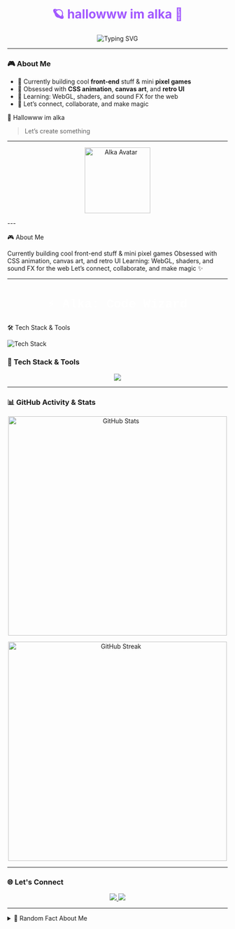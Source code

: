 <h1 align="center" style="color:#a259ff;">🪐 hallowww im alka  👋</h1>

<p align="center">
  <img src="https://readme-typing-svg.herokuapp.com?font=Fira+Code&size=24&duration=3000&pause=1000&color=A259FF&center=true&vCenter=true&width=500&lines=Hi,+I'm+Alka+.;Creative+Dev+%7C+Game+Builder+%7C+Pixel+Lover.;Let’s+create+something+beautiful!" alt="Typing SVG" />
</p>

---

### 🎮 About Me
- 🔭 Currently building cool **front-end** stuff & mini **pixel games**
- 🎨 Obsessed with **CSS animation**, **canvas art**, and **retro UI**
- 🌱 Learning: WebGL, shaders, and sound FX for the web
- 💬 Let’s connect, collaborate, and make magic

👋 Hallowww im alka

> Let’s create something




---

<p align="center">
  <img src="https://raw.githubusercontent.com/Alkapense/NAMA-REPO/main/your-avatar.png" width="150" alt="Alka Avatar" />
</p>
---

🎮 About Me

Currently building cool front-end stuff & mini pixel games
Obsessed with CSS animation, canvas art, and retro UI
Learning: WebGL, shaders, and sound FX for the web
Let’s connect, collaborate, and make magic ✨


---

<h3 align="center" class="glitch" data-text="⚡ Alka: Code Wizard">⚡ Alka: Code Wizard</h3><style>
.glitch {
  color: white;
  font-size: 28px;
  font-family: 'Courier New', monospace;
  position: relative;
}

.glitch::before,
.glitch::after {
  content: attr(data-text);
  position: absolute;
  left: 0;
}

.glitch::before {
  animation: glitchTop 1s infinite linear alternate-reverse;
  color: red;
  z-index: -1;
}

.glitch::after {
  animation: glitchBottom 1s infinite linear alternate-reverse;
  color: blue;
  z-index: -2;
}

@keyframes glitchTop {
  0% { top: 0px; left: 0px; }
  20% { top: -2px; left: 2px; }
  40% { top: -2px; left: -2px; }
  60% { top: 2px; left: 2px; }
  80% { top: 2px; left: -2px; }
  100% { top: 0px; left: 0px; }
}

@keyframes glitchBottom {
  0% { top: 0px; left: 0px; }
  20% { top: 2px; left: -2px; }
  40% { top: 2px; left: 2px; }
  60% { top: -2px; left: -2px; }
  80% { top: -2px; left: 2px; }
  100% { top: 0px; left: 0px; }
}
</style>
---

🛠️ Tech Stack & Tools

<img src="https://skillicons.dev/icons?i=html,css,js,ts,react,nextjs,python,figma,git" alt="Tech Stack" />

### 🧠 Tech Stack & Tools
<p align="center">
  <img src="https://skillicons.dev/icons?i=html,css,js,ts,react,nextjs,python,figma,git" />
</p>

---

### 📊 GitHub Activity & Stats

<div style="text-align: center;">

  <!-- GitHub Stats -->
  <img 
    src="https://github-readme-stats.vercel.app/api?username=Alkapensemyu&show_icons=true&theme=dark" 
    alt="GitHub Stats"
    width="500"
  />

  <!-- GitHub Streak -->
  <img 
    src="https://streak-stats.demolab.com?user=Alkapensemyu&theme=dark&date_format=M%20j%5B%2C%20Y%5D" 
    alt="GitHub Streak"
    width="500"
  />


</div>


---

### 🌐 Let's Connect

<p align="center">
  <a href="https://www.instagram.com/alkaaynn?igsh=MXU4aGM2cjdtMG15OA==">
    <img src="https://img.shields.io/badge/Instagram-833AB4?style=for-the-badge&logo=instagram&logoColor=white"/>
  </a>
  <a href="mailto: inialkaamwehehe@gmail.com">
    <img src="https://img.shields.io/badge/Gmail-A259FF?style=for-the-badge&logo=gmail&logoColor=white"/>
  </a>
</p>

---

<details>
<summary>🧩 Random Fact About Me</summary>

> _"Some people use code to solve problems. I use it to create tiny worlds."_

</details>
